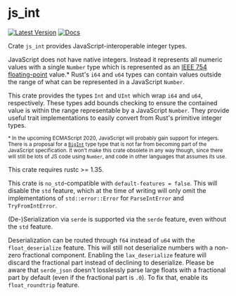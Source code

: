 # js_int

[![Latest Version](https://img.shields.io/crates/v/js_int.svg)][crates-io]
[![Docs](https://docs.rs/js_int/badge.svg)][docs-rs]

Crate `js_int` provides JavaScript-interoperable integer types.

JavaScript does not have native integers. Instead it represents all numeric
values with a single `Number` type which is represented as an
[IEEE 754 floating-point](https://en.wikipedia.org/wiki/IEEE_754) value.\*
Rust's `i64` and `u64` types can contain values outside the range of what can be
represented in a JavaScript `Number`.

This crate provides the types `Int` and `UInt` which wrap `i64` and `u64`,
respectively. These types add bounds checking to ensure the contained value is
within the range representable by a JavaScript `Number`. They provide useful
trait implementations to easily convert from Rust's primitive integer types.

<small>* In the upcoming ECMAScript 2020, JavaScript will probably gain support
for integers. There is a proposal for a [`BigInt`][mdn] type type that is not
far from becoming part of the JavaScript specification. It won't make this crate
obsolete in any way though, since there will still be lots of JS code using
`Number`, and code in other languages that assumes its use.
</small>

This crate requires rustc >= 1.35.

This crate is `no_std`-compatible with `default-features = false`. This will
disable the `std` feature, which at the time of writing will only omit the
implementations of `std::error::Error` for `ParseIntError` and
`TryFromIntError`.

(De-)Serialization via `serde` is supported via the `serde` feature, even
without the `std` feature.

Deserialization can be routed through `f64` instead of `u64` with the
`float_deserialize` feature. This will still not deserialize numbers with a
non-zero fractional component. Enabling the `lax_deserialize` feature will discard the
fractional part instead of declining to deserialize. Please be aware that
`serde_json` doesn't losslessly parse large floats with a fractional part by
default (even if the fractional part is `.0`). To fix that, enable its 
`float_roundtrip` feature.

[travis]: https://travis-ci.org/jplatte/js_int
[crates-io]: https://crates.io/crates/js_int
[docs-rs]: https://docs.rs/js_int
[mdn]: https://developer.mozilla.org/en-US/docs/Web/JavaScript/Reference/Global_Objects/BigInt
